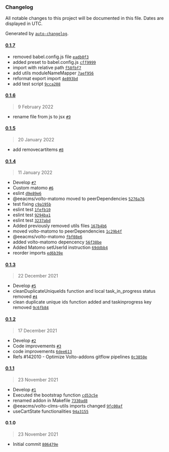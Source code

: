 ### Changelog

All notable changes to this project will be documented in this file. Dates are displayed in UTC.

Generated by [`auto-changelog`](https://github.com/CookPete/auto-changelog).

#### [0.1.7](https://github.com/eea/volto-clms-utils/compare/0.1.6...0.1.7)

- removed  babel.config.js file [`eadb0f3`](https://github.com/eea/volto-clms-utils/commit/eadb0f3026247ba5b9faa2d87a742b76f6823c0b)
- added preset to babel.config.js [`cff9999`](https://github.com/eea/volto-clms-utils/commit/cff999979ed7347383cfc4e3c7c9829b61ef43aa)
- import with relative path [`f58fbf7`](https://github.com/eea/volto-clms-utils/commit/f58fbf75bc55a3bb40d40ca46f8a9cbe5fe82573)
- add utils moduleNameMapper [`7aef956`](https://github.com/eea/volto-clms-utils/commit/7aef9565b6f5d54d5350164e0a2df9c8bcf577e1)
- reformat export import [`4e893bd`](https://github.com/eea/volto-clms-utils/commit/4e893bd486a082f8edb88b55b401b47a2a23d034)
- add test script [`9cca208`](https://github.com/eea/volto-clms-utils/commit/9cca208e5b3b4e1941f2e1a09797512bd9dd22bb)

#### [0.1.6](https://github.com/eea/volto-clms-utils/compare/0.1.5...0.1.6)

> 9 February 2022

- rename file from js to jsx [`#9`](https://github.com/eea/volto-clms-utils/pull/9)

#### [0.1.5](https://github.com/eea/volto-clms-utils/compare/0.1.4...0.1.5)

> 20 January 2022

- add removecartitems [`#8`](https://github.com/eea/volto-clms-utils/pull/8)

#### [0.1.4](https://github.com/eea/volto-clms-utils/compare/0.1.3...0.1.4)

> 11 January 2022

- Develop [`#7`](https://github.com/eea/volto-clms-utils/pull/7)
- Custom matomo [`#6`](https://github.com/eea/volto-clms-utils/pull/6)
- eslint [`d9e89e6`](https://github.com/eea/volto-clms-utils/commit/d9e89e6ac39e494124a864da988a3a32149a0eb9)
- @eeacms/volto-matomo moved to peerDependencies [`5276a76`](https://github.com/eea/volto-clms-utils/commit/5276a76476f4ae20949f56d2ada512e1d38832fc)
- test fixing [`c9a195b`](https://github.com/eea/volto-clms-utils/commit/c9a195b705e0e1efea9470deedfe560e2cd01a2c)
- eslint test [`1fefb10`](https://github.com/eea/volto-clms-utils/commit/1fefb102b55e0bf45104cd0b81816f1ad4a2dc4f)
- eslint test [`9294ba1`](https://github.com/eea/volto-clms-utils/commit/9294ba198d8c1982bd71c20c12977ca5cca5f4a4)
- eslint test [`3237abd`](https://github.com/eea/volto-clms-utils/commit/3237abdb8bfd49f09eadbac63944ff993b73508d)
- Added previously removed utils files [`167b4b6`](https://github.com/eea/volto-clms-utils/commit/167b4b6069221159118300e142e758f1ec6507c7)
- moved volto-matomo to peerDependencies [`1c29b4f`](https://github.com/eea/volto-clms-utils/commit/1c29b4f5f3fbde960105d75596bc6b78099b76e5)
- @eeacms/volto-matomo [`fbf08e6`](https://github.com/eea/volto-clms-utils/commit/fbf08e62eec3ad1af86ce2f9d73940808ca54ea6)
- added volto-matomo depencency [`56f38be`](https://github.com/eea/volto-clms-utils/commit/56f38be3d6cf28f6824234a6e8f78532a9dd1e96)
- Added Matomo setUserId instruction [`69ddbb4`](https://github.com/eea/volto-clms-utils/commit/69ddbb42eeb8a748a38007a95b4b15177c37dc9e)
- reorder imports [`ed6b39e`](https://github.com/eea/volto-clms-utils/commit/ed6b39eb72d16b088a33a45fa9cb0f4e9d34b533)

#### [0.1.3](https://github.com/eea/volto-clms-utils/compare/0.1.2...0.1.3)

> 22 December 2021

- Develop [`#5`](https://github.com/eea/volto-clms-utils/pull/5)
- cleanDuplicateUniqueIds function and local task_in_progress status removed [`#4`](https://github.com/eea/volto-clms-utils/pull/4)
- clean duplicate unique ids function added and taskinprogress key removed [`9c6fb84`](https://github.com/eea/volto-clms-utils/commit/9c6fb84413b62f27347ac121ca8c3fb72b76ca94)

#### [0.1.2](https://github.com/eea/volto-clms-utils/compare/0.1.1...0.1.2)

> 17 December 2021

- Develop [`#2`](https://github.com/eea/volto-clms-utils/pull/2)
- Code improvements [`#3`](https://github.com/eea/volto-clms-utils/pull/3)
- code improvements [`6dee613`](https://github.com/eea/volto-clms-utils/commit/6dee613e3a87af3cfc486a865dbba3e3924b5995)
- Refs #142010 - Optimize Volto-addons gitflow pipelines [`0c3850e`](https://github.com/eea/volto-clms-utils/commit/0c3850ea7ffabfa0d682cbfc886e3323316b5f3f)

#### [0.1.1](https://github.com/eea/volto-clms-utils/compare/0.1.0...0.1.1)

> 23 November 2021

- Develop [`#1`](https://github.com/eea/volto-clms-utils/pull/1)
- Executed the bootstrap function [`cd53c5e`](https://github.com/eea/volto-clms-utils/commit/cd53c5e7035b102791f5510d7522bf9ebb63bc84)
- renamed addon in Makefile [`7330ad8`](https://github.com/eea/volto-clms-utils/commit/7330ad896f212587007c1deb4e80a6964028482a)
- @eeacms/volto-clms-utils imports changed [`9fc00af`](https://github.com/eea/volto-clms-utils/commit/9fc00af9ec55ecba55c2e5f532556b31444fea4f)
- useCartState functionalities [`94a3155`](https://github.com/eea/volto-clms-utils/commit/94a315576bf4f8ee17d5aeb71e3139eef7bb9005)

#### 0.1.0

> 23 November 2021

- Initial commit [`806479e`](https://github.com/eea/volto-clms-utils/commit/806479e2a53e5918a0f994780b3facd0ca5f9043)
